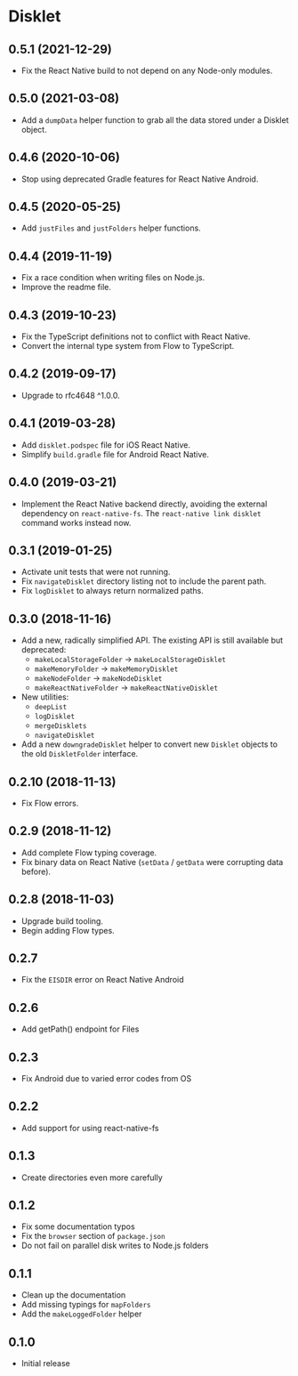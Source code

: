 # Disklet

## 0.5.1 (2021-12-29)

- Fix the React Native build to not depend on any Node-only modules.

## 0.5.0 (2021-03-08)

- Add a `dumpData` helper function to grab all the data stored under a Disklet object.

## 0.4.6 (2020-10-06)

- Stop using deprecated Gradle features for React Native Android.

## 0.4.5 (2020-05-25)

- Add `justFiles` and `justFolders` helper functions.

## 0.4.4 (2019-11-19)

- Fix a race condition when writing files on Node.js.
- Improve the readme file.

## 0.4.3 (2019-10-23)

- Fix the TypeScript definitions not to conflict with React Native.
- Convert the internal type system from Flow to TypeScript.

## 0.4.2 (2019-09-17)

- Upgrade to rfc4648 ^1.0.0.

## 0.4.1 (2019-03-28)

- Add `disklet.podspec` file for iOS React Native.
- Simplify `build.gradle` file for Android React Native.

## 0.4.0 (2019-03-21)

- Implement the React Native backend directly, avoiding the external dependency on `react-native-fs`. The `react-native link disklet` command works instead now.

## 0.3.1 (2019-01-25)

- Activate unit tests that were not running.
- Fix `navigateDisklet` directory listing not to include the parent path.
- Fix `logDisklet` to always return normalized paths.

## 0.3.0 (2018-11-16)

- Add a new, radically simplified API. The existing API is still available but deprecated:
  - `makeLocalStorageFolder` → `makeLocalStorageDisklet`
  - `makeMemoryFolder` → `makeMemoryDisklet`
  - `makeNodeFolder` → `makeNodeDisklet`
  - `makeReactNativeFolder` → `makeReactNativeDisklet`
- New utilities:
  - `deepList`
  - `logDisklet`
  - `mergeDisklets`
  - `navigateDisklet`
- Add a new `downgradeDisklet` helper to convert new `Disklet` objects to the old `DiskletFolder` interface.

## 0.2.10 (2018-11-13)

- Fix Flow errors.

## 0.2.9 (2018-11-12)

- Add complete Flow typing coverage.
- Fix binary data on React Native (`setData` / `getData` were corrupting data before).

## 0.2.8 (2018-11-03)

- Upgrade build tooling.
- Begin adding Flow types.

## 0.2.7

- Fix the `EISDIR` error on React Native Android

## 0.2.6

- Add getPath() endpoint for Files

## 0.2.3

- Fix Android due to varied error codes from OS

## 0.2.2

- Add support for using react-native-fs

## 0.1.3

- Create directories even more carefully

## 0.1.2

- Fix some documentation typos
- Fix the `browser` section of `package.json`
- Do not fail on parallel disk writes to Node.js folders

## 0.1.1

- Clean up the documentation
- Add missing typings for `mapFolders`
- Add the `makeLoggedFolder` helper

## 0.1.0

- Initial release
